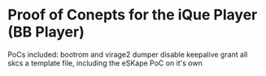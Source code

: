 # Proof of Conepts for the iQue Player (BB Player)
PoCs included:
  bootrom and virage2 dumper
  disable keepalive
  grant all skcs
  a template file, including the eSKape PoC on it's own
